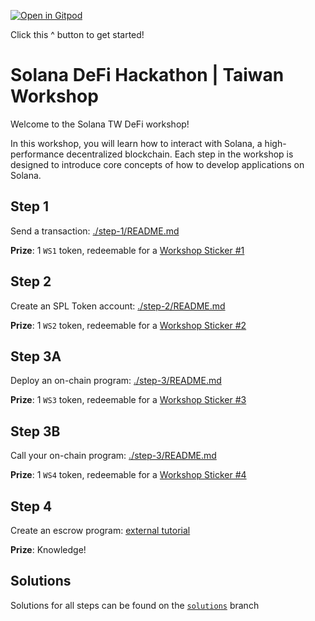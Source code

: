[![Open in Gitpod](https://gitpod.io/button/open-in-gitpod.svg)](https://gitpod.io/#snapshot/98483289-886c-44cd-ae8c-cc5613ee1c47)

Click this ^ button to get started! 

# Solana DeFi Hackathon | Taiwan Workshop

Welcome to the Solana TW DeFi workshop!

In this workshop, you will learn how to interact with Solana, a high-performance
decentralized blockchain. Each step in the workshop is designed to introduce
core concepts of how to develop applications on Solana.

## Step 1

Send a transaction: [./step-1/README.md](./step-1/README.md)

**Prize**: 1 `WS1` token, redeemable for a [Workshop Sticker #1]

## Step 2

Create an SPL Token account: [./step-2/README.md](./step-2/README.md)

**Prize**: 1 `WS2` token, redeemable for a [Workshop Sticker #2]

## Step 3A

Deploy an on-chain program: [./step-3/README.md](./step-3/README.md)

**Prize**: 1 `WS3` token, redeemable for a [Workshop Sticker #3]

## Step 3B

Call your on-chain program: [./step-3/README.md](./step-3/README.md)

**Prize**: 1 `WS4` token, redeemable for a [Workshop Sticker #4]

## Step 4

Create an escrow program: [external tutorial](https://paulx.dev/blog/2021/01/14/programming-on-solana-an-introduction/)

**Prize**: Knowledge!

## Solutions

Solutions for all steps can be found on the [`solutions`](https://github.com/jstarry/solana-workshop-tw/tree/solutions) branch

[Workshop Sticker #1]: https://defi-workshop.netlify.app/address/Akp5NZGTP24LWFUnMZywdi7G1ig9KZoKUhCTmomh9Swm
[Workshop Sticker #2]: https://defi-workshop.netlify.app/address/8UPdrRe1FajsbHgpB6tgpghv8C3JmRvmjZMhrKDAK6aL
[Workshop Sticker #3]: https://defi-workshop.netlify.app/address/5k6WYcBAtWZJJQF4RXXz1yA1M9AXUZS9gLETTqUxZGom
[Workshop Sticker #4]: https://defi-workshop.netlify.app/address/3jx7SitnQVjz8tp6WH9YS1ZoY69ASpLBhKKArq9mNHQc
